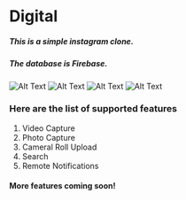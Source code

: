 # Digital

##### This is a simple instagram clone. 
##### The database is Firebase.

![Alt Text](https://firebasestorage.googleapis.com/v0/b/digital-c7674.appspot.com/o/DigitalDemo.gif?alt=media&token=e328d716-90ab-4dca-8de5-b9e22943cb37)
![Alt Text](https://firebasestorage.googleapis.com/v0/b/digital-c7674.appspot.com/o/digitalsearchdemo.gif?alt=media&token=ac038bd3-d1c4-4cb9-b30b-773096ed98d4)
![Alt Text](https://firebasestorage.googleapis.com/v0/b/digital-c7674.appspot.com/o/digitalcamerauploaddemo.gif?alt=media&token=10736c0f-c361-4ec6-b42c-edb335aef6e5)
![Alt Text](https://firebasestorage.googleapis.com/v0/b/digital-c7674.appspot.com/o/digitalcomments.gif?alt=media&token=d6bb2ff6-ef82-4761-aa51-0190aa0208d8)

### Here are the list of supported features
1. Video Capture
2. Photo Capture
3. Cameral Roll Upload
4. Search
5. Remote Notifications

#### More features coming soon!
